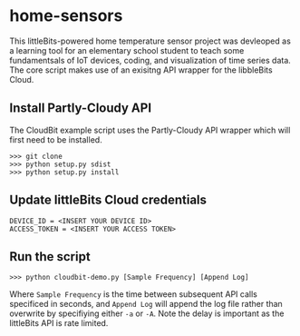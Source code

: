 # home-sensors

This littleBits-powered home temperature sensor project was devleoped as a learning tool for an elementary school student to teach some fundamentsals of IoT devices, coding, and visualization of time series data. The core script makes use of an exisitng API wrapper for the libbleBits Cloud.

## Install Partly-Cloudy API
The CloudBit example script uses the Partly-Cloudy API wrapper which will first need to be installed.
```
>>> git clone 
>>> python setup.py sdist
>>> python setup.py install
```

## Update littleBits Cloud credentials
```
DEVICE_ID = <INSERT YOUR DEVICE ID>
ACCESS_TOKEN = <INSERT YOUR ACCESS TOKEN>
```

## Run the script
```
>>> python cloudbit-demo.py [Sample Frequency] [Append Log]
```

Where `Sample Frequency` is the time between subsequent API calls specificed in seconds, and `Append Log` will append the log file rather than overwrite by specifiying either `-a` or `-A`. Note the delay is important as the littleBits API is rate limited.
